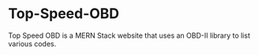 # Top-Speed-OBD
 Top Speed OBD is a MERN Stack website that uses an OBD-II library to list various codes.
